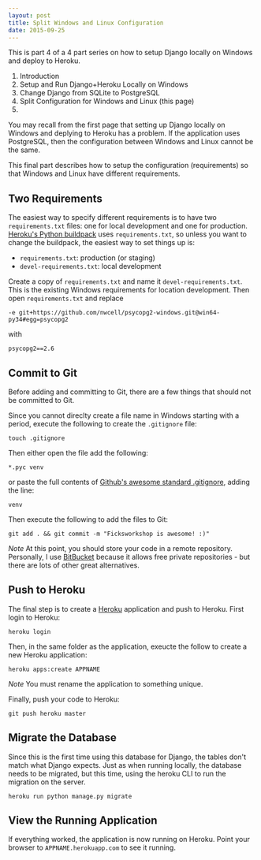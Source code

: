 ```yaml
---
layout: post
title: Split Windows and Linux Configuration
date: 2015-09-25
---
```


This is part 4 of a 4 part series on how to setup Django locally on Windows and deploy to Heroku.

1. Introduction
2. Setup and Run Django+Heroku Locally on Windows
3. Change Django from SQLite to PostgreSQL
4. Split Configuration for Windows and Linux (this page)
5. 
You may recall from the first page that setting up Django locally on Windows and deplying to Heroku has a problem. If the application uses PostgreSQL, then the configuration between Windows and Linux cannot be the same.

This final part describes how to setup the configuration (requirements) so that Windows and Linux have different requirements.

## Two Requirements

The easiest way to specify different requirements is to have two `requirements.txt` files: one for local development and one for production. [Heroku's Python buildpack](https://github.com/heroku/heroku-buildpack-python) uses `requirements.txt`, so unless you want to change the buildpack, the easiest way to set things up is:

* `requirements.txt`: production (or staging)
* `devel-requirements.txt`: local development


Create a copy of `requirements.txt` and name it `devel-requirements.txt`. This is the existing Windows requirements for location development. Then open `requirements.txt` and replace

```
-e git+https://github.com/nwcell/psycopg2-windows.git@win64-py34#egg=psycopg2
```

with

```
psycopg2==2.6
```

## Commit to Git

Before adding and committing to Git, there are a few things that should not be committed to Git.

Since you cannot direclty create a file name in Windows starting with a period, execute the following to create the `.gitignore` file:

```
touch .gitignore
```

Then either open the file add the following:

```
*.pyc venv
```

or paste the full contents of [Github's awesome standard .gitignore](https://github.com/github/gitignore/blob/master/Python.gitignore), adding the line:

```
venv
```

Then execute the following to add the files to Git:

```
git add . && git commit -m "Ficksworkshop is awesome! :)"
```


*Note* At this point, you should store your code in a remote repository. Personally, I use [BitBucket](http://bitbucket.org/) because it allows free private repositories - but there are lots of other great alternatives.

## Push to Heroku

The final step is to create a [Heroku](http://www.heroku.com/) application and push to Heroku. First login to Heroku:

```
heroku login
```

Then, in the same folder as the application, exeucte the follow to create a new Heroku application:

```
heroku apps:create APPNAME
```

*Note* You must rename the application to something unique.

Finally, push your code to Heroku:

```
git push heroku master
```

## Migrate the Database

Since this is the first time using this database for Django, the tables don't match what Django expects. Just as when running locally, the database needs to be migrated, but this time, using the heroku CLI to run the migration on the server.

```
heroku run python manage.py migrate
```

## View the Running Application

If everything worked, the application is now running on Heroku. Point your browser to `APPNAME.herokuapp.com` to see it running.